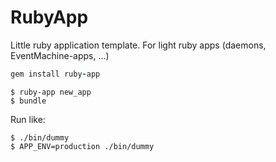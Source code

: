 RubyApp
=======

Little ruby application template. For light ruby apps (daemons, EventMachine-apps, ...)

```ruby
gem install ruby-app
```

    $ ruby-app new_app
    $ bundle
    
Run like:

    $ ./bin/dummy
    $ APP_ENV=production ./bin/dummy
    